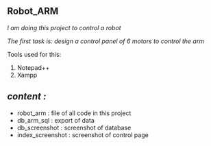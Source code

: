 ## **Robot_ARM**
_I am doing this project to control a robot_

_The first task is: design a control panel of 6 motors to control the arm_

Tools used for this:
1. Notepad++
2. Xampp


## _content :_

* robot_arm : file of all code in this project 
* db_arm_sql : export of data
* db_screenshot : screenshot of database 
* index_screenshot : screenshot of control page
